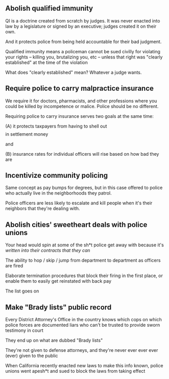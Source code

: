 ## Abolish qualified immunity 

QI is a doctrine created from scratch by judges. It was never enacted into law by a legislature or signed by an executive; judges created it on their own.

And it protects police from being held accountable for their bad judgment.

Qualified immunity means a policeman cannot be sued civilly for violating your rights – killing you, brutalizing you, etc – unless that right was "clearly established" at the time of the violation 

What does "clearly established" mean? Whatever a judge wants.

## Require police to carry malpractice insurance

We require it for doctors, pharmacists, and other professions where you could be killed by incompetence or malice. Police should be no different.

Requiring police to carry insurance serves two goals at the same time: 

(A) it protects taxpayers from having to shell out $$$$$$$$ in settlement money 

and

(B) insurance rates for individual officers will rise based on how bad they are

## Incentivize community policing

Same concept as pay bumps for degrees, but in this case offered to police who actually live in the neighborhoods they patrol.

Police officers are less likely to escalate and kill people when it's their neighbors that they're dealing with.

## Abolish cities' sweetheart deals with police unions

Your head would spin at some of the sh*t police get away with because it's *written into their contracts that they can*

The ability to hop / skip / jump from department to department as officers are fired

Elaborate termination procedures that block their firing in the first place, or enable them to easily get reinstated with back pay

The list goes on


## Make "Brady lists" public record

Every District Attorney's Office in the country knows which cops on which police forces are documented liars who can't be trusted to provide sworn testimony in court

They end up on what are dubbed "Brady lists"

They're not given to defense attorneys, and they're never ever ever ever (ever) given to the public

When California recently enacted new laws to make this info known, police unions went apesh*t and sued to block the laws from taking effect
